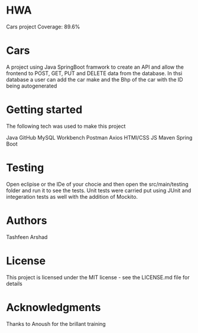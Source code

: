 # HWA
Cars project
Coverage: 89.6%
# Cars
A  project using Java SpringBoot framwork to create an  API and allow the frontend to POST, GET, PUT and DELETE data from the database. In thsi database a user can add the car make and the Bhp of the car with the ID being autogenerated 

# Getting started 
The following tech was used to make this project

Java 
GitHub
MySQL Workbench
Postman
Axios
HTMl/CSS
JS
Maven
Spring Boot

# Testing 
Open eclipise or the IDe of your chocie and then open the src/main/testing folder and run it to see the tests. Unit tests were carried put using JUnit and integeration tests as well with the addition of Mockito.

# Authors
Tashfeen Arshad 
# License
This project is licensed under the MIT license - see the LICENSE.md file for details

# Acknowledgments
Thanks to Anoush for the brillant training 

